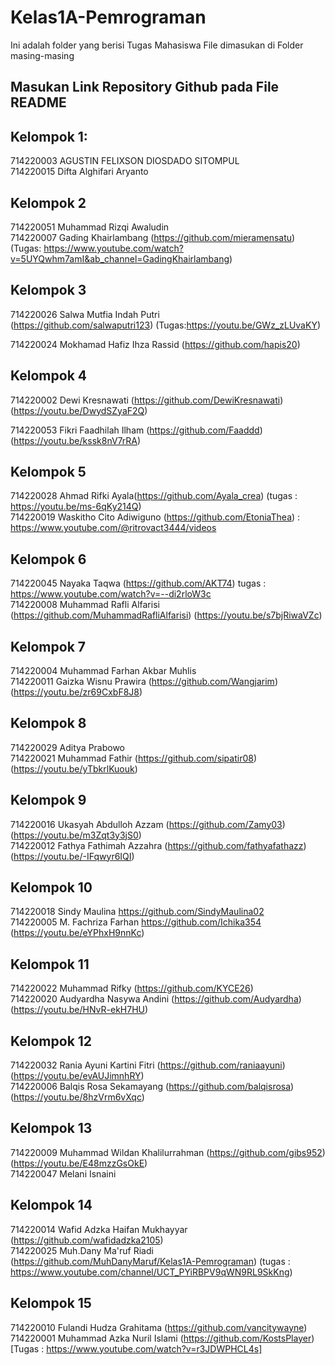 # Kelas1A-Pemrograman
Ini adalah folder yang berisi Tugas Mahasiswa
File dimasukan di Folder masing-masing

## Masukan Link Repository Github pada File README


## Kelompok 1:
714220003 AGUSTIN FELIXSON DIOSDADO SITOMPUL <br>
714220015 Difta Alghifari Aryanto  <br>

## Kelompok 2
714220051 Muhammad Rizqi Awaludin <br>
714220007 Gading Khairlambang (https://github.com/mieramensatu) (Tugas: https://www.youtube.com/watch?v=5UYQwhm7amI&ab_channel=GadingKhairlambang)

## Kelompok 3
714220026 Salwa Mutfia Indah Putri <br> (https://github.com/salwaputri123) (Tugas:https://youtu.be/GWz_zLUvaKY)

714220024 Mokhamad Hafiz Ihza Rassid (https://github.com/hapis20)

## Kelompok 4
714220002 Dewi Kresnawati   (https://github.com/DewiKresnawati) (https://youtu.be/DwydSZyaF2Q) <br>

714220053 Fikri Faadhilah Ilham (https://github.com/Faaddd) (https://youtu.be/kssk8nV7rRA)

## Kelompok 5
714220028 Ahmad Rifki Ayala(https://github.com/Ayala_crea) (tugas : https://youtu.be/ms-6qKy214Q)<br>
714220019 Waskitho Cito Adiwiguno (https://github.com/EtoniaThea) : https://www.youtube.com/@ritrovact3444/videos

## Kelompok 6
714220045 Nayaka Taqwa (https://github.com/AKT74) tugas : https://www.youtube.com/watch?v=--di2rloW3c <br>
714220008 Muhammad Rafli Alfarisi (https://github.com/MuhammadRafliAlfarisi)  (https://youtu.be/s7bjRiwaVZc)

## Kelompok 7
714220004 Muhammad Farhan Akbar Muhlis <br>
714220011 Gaizka Wisnu Prawira (https://github.com/Wangjarim) (https://youtu.be/zr69CxbF8J8) 

## Kelompok 8
714220029 Aditya Prabowo <br>
714220021 Muhammad Fathir (https://github.com/sipatir08) (https://youtu.be/yTbkrlKuouk)

## Kelompok 9
714220016 Ukasyah Abdulloh Azzam (https://github.com/Zamy03) (https://youtu.be/m3Zqt3y3jS0) <br>
714220012 Fathya Fathimah Azzahra (https://github.com/fathyafathazz) (https://youtu.be/-IFqwyr6IQI)

## Kelompok 10
714220018 Sindy Maulina  https://github.com/SindyMaulina02 <br>
714220005 M. Fachriza Farhan https://github.com/Ichika354 (https://youtu.be/eYPhxH9nnKc)

## Kelompok 11
714220022 Muhammad Rifky (https://github.com/KYCE26) <br>
714220020 Audyardha Nasywa Andini (https://github.com/Audyardha) (https://youtu.be/HNvR-ekH7HU)

## Kelompok 12
714220032 Rania Ayuni Kartini Fitri (https://github.com/raniaayuni)  (https://youtu.be/evAUJimnhRY) <br>
714220006 Balqis Rosa Sekamayang (https://github.com/balqisrosa)  (https://youtu.be/8hzVrm6vXqc)

## Kelompok 13
714220009 Muhammad Wildan Khalilurrahman (https://github.com/gibs952) (https://youtu.be/E48mzzGsOkE) <br>
714220047 Melani Isnaini

## Kelompok 14
714220014 Wafid Adzka Haifan Mukhayyar (https://github.com/wafidadzka2105) <br>
714220025 Muh.Dany Ma'ruf Riadi (https://github.com/MuhDanyMaruf/Kelas1A-Pemrograman) (tugas : https://www.youtube.com/channel/UCT_PYiRBPV9qWN9RL9SkKng)

## Kelompok 15
714220010 Fulandi Hudza Grahitama (https://github.com/vancitywayne) <br>
714220001 Muhammad Azka Nuril Islami (https://github.com/KostsPlayer) [Tugas : https://www.youtube.com/watch?v=r3JDWPHCL4s]<br>

